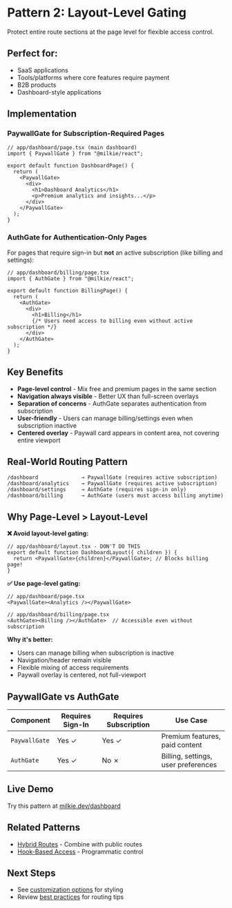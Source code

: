 # Pattern 2: Layout-Level Gating

Protect entire route sections at the page level for flexible access control.

## Perfect for:

- SaaS applications
- Tools/platforms where core features require payment
- B2B products
- Dashboard-style applications

## Implementation

### PaywallGate for Subscription-Required Pages

```tsx
// app/dashboard/page.tsx (main dashboard)
import { PaywallGate } from "@milkie/react";

export default function DashboardPage() {
  return (
    <PaywallGate>
      <div>
        <h1>Dashboard Analytics</h1>
        <p>Premium analytics and insights...</p>
      </div>
    </PaywallGate>
  );
}
```

### AuthGate for Authentication-Only Pages

For pages that require sign-in but **not** an active subscription (like billing and settings):

```tsx
// app/dashboard/billing/page.tsx
import { AuthGate } from "@milkie/react";

export default function BillingPage() {
  return (
    <AuthGate>
      <div>
        <h1>Billing</h1>
        {/* Users need access to billing even without active subscription */}
      </div>
    </AuthGate>
  );
}
```

## Key Benefits

- **Page-level control** - Mix free and premium pages in the same section
- **Navigation always visible** - Better UX than full-screen overlays
- **Separation of concerns** - AuthGate separates authentication from subscription
- **User-friendly** - Users can manage billing/settings even when subscription inactive
- **Centered overlay** - Paywall card appears in content area, not covering entire viewport

## Real-World Routing Pattern

```tsx
/dashboard              → PaywallGate (requires active subscription)
/dashboard/analytics    → PaywallGate (requires active subscription)
/dashboard/settings     → AuthGate (requires sign-in only)
/dashboard/billing      → AuthGate (users must access billing anytime)
```

## Why Page-Level > Layout-Level

**❌ Avoid layout-level gating:**

```tsx
// app/dashboard/layout.tsx - DON'T DO THIS
export default function DashboardLayout({ children }) {
  return <PaywallGate>{children}</PaywallGate>; // Blocks billing page!
}
```

**✅ Use page-level gating:**

```tsx
// app/dashboard/page.tsx
<PaywallGate><Analytics /></PaywallGate>

// app/dashboard/billing/page.tsx
<AuthGate><Billing /></AuthGate>  // Accessible even without subscription
```

**Why it's better:**
- Users can manage billing when subscription is inactive
- Navigation/header remain visible
- Flexible mixing of access requirements
- Paywall overlay is centered, not full-viewport

## PaywallGate vs AuthGate

| Component | Requires Sign-In | Requires Subscription | Use Case |
|-----------|------------------|----------------------|----------|
| `PaywallGate` | Yes ✓ | Yes ✓ | Premium features, paid content |
| `AuthGate` | Yes ✓ | No ✗ | Billing, settings, user preferences |

## Live Demo

Try this pattern at [milkie.dev/dashboard](https://milkie.dev/dashboard)

## Related Patterns

- [Hybrid Routes](hybrid-routes.md) - Combine with public routes
- [Hook-Based Access](hook-based-access.md) - Programmatic control

## Next Steps

- See [customization options](../reference/customization.md) for styling
- Review [best practices](../reference/best-practices.md) for routing tips

